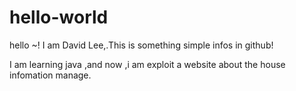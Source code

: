 # hello-world
hello ~! I am David Lee,.This is something simple infos in github!

I am learning java ,and now ,i am exploit a website about the house infomation manage.
